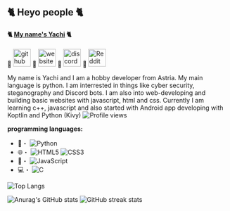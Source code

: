 ## 🐈 Heyo people 🐈
#### 🐈 [My name's Yachi](https://about-me.yachi-qwq.repl.co/) 🐈

   🐾 [<img src='https://cdn.jsdelivr.net/npm/simple-icons@3.0.1/icons/github.svg' alt='github' height='40'>](https://github.com/Yachi-qwq)     🐾 [<img src='https://cdn.jsdelivr.net/npm/simple-icons@3.0.1/icons/icloud.svg' alt='website' height='40'>](https://shippodes.mx177013.repl.co/)     🐾 [<img src='https://cdn.jsdelivr.net/npm/simple-icons@3.0.1/icons/discord.svg' alt='discord' height='40'>](https://discord.gg/U2ZFKnHABg)     🐾 [<img src='https://cdn.jsdelivr.net/npm/simple-icons@3.0.1/icons/reddit.svg' alt='Reddit' height='40'>](https://www.reddit.com/user/Sensitive_Race_5802)  
   

My name is Yachi and I am a hobby developer from Astria. My main language is python. I am interrested in things like cyber security, steganography and Discord bots. I am also into web-developing and building basic websites with javascript, html and css. Currently I am learning c++, javascript and also started with Android app developing with Koptlin and Python (Kivy) ![Profile views](https://gpvc.arturio.dev/Yachi-qwq)  

__programming languages:__ 

- 🐍・ ![Python](https://img.shields.io/badge/python-3670A0?style=for-the-badge&logo=python&logoColor=ffdd54)
- 🌐・ ![HTML5](https://img.shields.io/badge/html5-%23E34F26.svg?style=for-the-badge&logo=html5&logoColor=white) ![CSS3](https://img.shields.io/badge/css3-%231572B6.svg?style=for-the-badge&logo=css3&logoColor=white)
- 📱・ ![JavaScript](https://img.shields.io/badge/javascript-%23323330.svg?style=for-the-badge&logo=javascript&logoColor=%23F7DF1E)
- 💻・ ![C](https://img.shields.io/badge/c-%2300599C.svg?style=for-the-badge&logo=c&logoColor=white) 


![Top Langs](https://github-readme-stats.vercel.app/api/top-langs/?username=Yachi-qwq&theme=radical)

![Anurag's GitHub stats](https://github-readme-stats.vercel.app/api?username=Yachi-qwq&show_icons=true&theme=radical)  ![GitHub streak stats](https://github-readme-streak-stats.herokuapp.com/?user=Yachi-qwq&theme=radical)  
